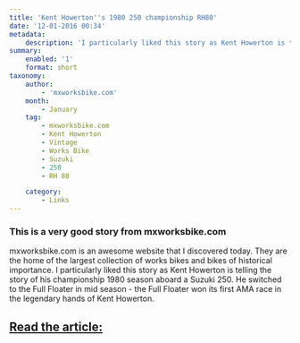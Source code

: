 ```yaml
---
title: 'Kent Howerton''s 1980 250 championship RH80'
date: '12-01-2016 00:34'
metadata:
    description: 'I particularly liked this story as Kent Howerton is telling the story of his championship 1980 season aboard a Suzuki 250'
summary:
    enabled: '1'
    format: short
taxonomy:
    author:
        - 'mxworksbike.com'
    month:
        - January
    tag:
        - mxworksbike.com
        - Kent Howerton
        - Vintage
        - Works Bike
        - Suzuki
        - 250
        - RH 80

    category:
        - Links
---
```


### This is a very good story from mxworksbike.com

mxworksbike.com is an awesome website that I discovered today. They are the home of the largest collection of works bikes and bikes of historical importance.  I particularly liked this story as Kent Howerton is telling the story of his championship 1980 season aboard a Suzuki 250.  He switched to the Full Floater in mid season - the Full Floater won its first AMA race in the legendary hands of Kent Howerton.


## [Read the article:](http://www.mxworksbike.com/index.php/1980-suzuki-rh80)
